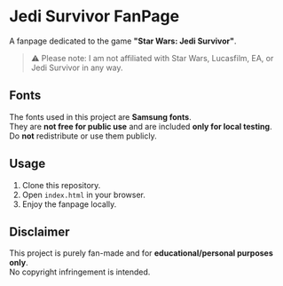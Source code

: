 # Jedi Survivor FanPage
A fanpage dedicated to the game **"Star Wars: Jedi Survivor"**.

> ⚠️ Please note: I am not affiliated with Star Wars, Lucasfilm, EA, or Jedi Survivor in any way.

## Fonts
The fonts used in this project are **Samsung fonts**.  
They are **not free for public use** and are included **only for local testing**.  
Do **not** redistribute or use them publicly.

## Usage
1. Clone this repository.
2. Open `index.html` in your browser.
3. Enjoy the fanpage locally.

## Disclaimer
This project is purely fan-made and for **educational/personal purposes only**.  
No copyright infringement is intended.
